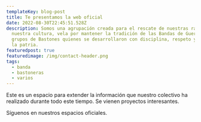 ```yaml
---
templateKey: blog-post
title: Te presentamos la web oficial
date: 2022-08-30T22:45:51.528Z
description: Somos una agrupación creada para el rescate de nuestras raíces, de
  nuestra cultura, vela por mantener la tradición de las Bandas de Guerra y
  grupos de Bastones quienes se desarrollaron con disciplina, respeto y amor a
  la patria.
featuredpost: true
featuredimage: /img/contact-header.png
tags:
  - banda
  - bastoneras
  - varios
---
```

Este es un espacio para extender la información que nuestro colectivo ha realizado durante todo este tiempo. Se vienen proyectos interesantes.



Síguenos en nuestros espacios oficiales.